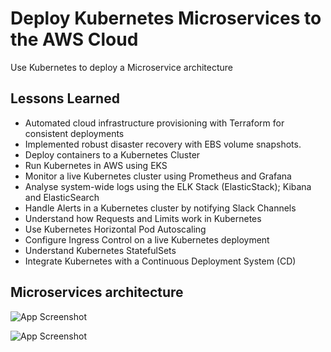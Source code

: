 
# Deploy Kubernetes Microservices to the AWS Cloud
Use Kubernetes to deploy a Microservice architecture


## Lessons Learned

- Automated cloud infrastructure provisioning with Terraform for consistent deployments
- Implemented robust disaster recovery with EBS volume snapshots.
- Deploy containers to a Kubernetes Cluster
- Run Kubernetes in AWS using EKS
- Monitor a live Kubernetes cluster using Prometheus and Grafana
- Analyse system-wide logs using the ELK Stack (ElasticStack); Kibana and ElasticSearch
- Handle Alerts in a Kubernetes cluster by notifying Slack Channels
- Understand how Requests and Limits work in Kubernetes
- Use Kubernetes Horizontal Pod Autoscaling
- Configure Ingress Control on a live Kubernetes deployment
- Understand Kubernetes StatefulSets
- Integrate Kubernetes with a Continuous Deployment System (CD)



## Microservices architecture

![App Screenshot](https://gcdnb.pbrd.co/images/X8WQYkZLh8Py.png?o=1)

![App Screenshot](https://miro.medium.com/v2/resize:fit:1400/1*nEq9DFmyu4LEmHmrBwQcGA.png)


